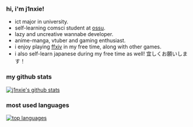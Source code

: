 ### hi, i'm j1nxie!

- ict major in university.
- self-learning comsci student at [ossu](https://github.com/ossu/computer-science).
- lazy and uncreative wannabe developer.
- anime-manga, vtuber and gaming enthusiast.
- i enjoy playing [ffxiv](https://www.finalfantasyxiv.com/) in my free time, along with other games.
- i also self-learn japanese during my free time as well! 宜しくお願いします！

### my github stats

[![j1nxie's github stats](https://github-readme-stats.vercel.app/api?username=j1nxie&count_private=true&show_icons=true&theme=github_dark)](https://github.com/anuraghazra/github-readme-stats)

### most used languages

[![top languages](https://github-readme-stats.vercel.app/api/top-langs/?username=j1nxie&theme=github_dark)](https://github.com/anuraghazra/github-readme-stats)


<!---
j1nxie/j1nxie is a ✨ special ✨ repository because its `README.md` (this file) appears on your GitHub profile.
You can click the Preview link to take a look at your changes.
--->
